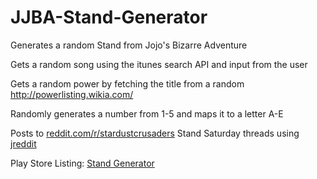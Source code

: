 JJBA-Stand-Generator
====================

Generates a random Stand from Jojo's Bizarre Adventure 


Gets a random song using the itunes search API and input from the user

Gets a random power by fetching the title from a random http://powerlisting.wikia.com/

Randomly generates a number from 1-5 and maps it to a letter A-E

Posts to [reddit.com/r/stardustcrusaders](reddit.com/r/stardustcrusaders) Stand Saturday threads using [jreddit](https://github.com/karan/jReddit) 


Play Store Listing: [Stand Generator](https://play.google.com/store/apps/details?id=com.robert.myapplication)

